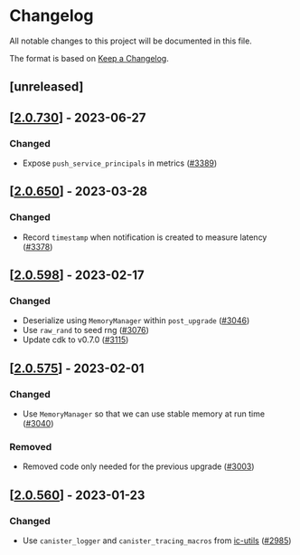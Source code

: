 # Changelog
All notable changes to this project will be documented in this file.

The format is based on [Keep a Changelog](https://keepachangelog.com/en/1.0.0/).

## [unreleased]

## [[2.0.730](https://github.com/open-chat-labs/open-chat/releases/tag/v2.0.730-notifications)] - 2023-06-27

### Changed

- Expose `push_service_principals` in metrics ([#3389](https://github.com/open-chat-labs/open-chat/pull/3389))

## [[2.0.650](https://github.com/open-chat-labs/open-chat/releases/tag/v2.0.650-notifications)] - 2023-03-28

### Changed

- Record `timestamp` when notification is created to measure latency ([#3378](https://github.com/open-chat-labs/open-chat/pull/3378))

## [[2.0.598](https://github.com/open-chat-labs/open-chat/releases/tag/v2.0.598-notifications)] - 2023-02-17

### Changed

- Deserialize using `MemoryManager` within `post_upgrade` ([#3046](https://github.com/open-chat-labs/open-chat/pull/3046))
- Use `raw_rand` to seed rng ([#3076](https://github.com/open-chat-labs/open-chat/pull/3076))
- Update cdk to v0.7.0 ([#3115](https://github.com/open-chat-labs/open-chat/pull/3115))

## [[2.0.575](https://github.com/open-chat-labs/open-chat/releases/tag/v2.0.575-notifications)] - 2023-02-01

### Changed

- Use `MemoryManager` so that we can use stable memory at run time ([#3040](https://github.com/open-chat-labs/open-chat/pull/3040))

### Removed

- Removed code only needed for the previous upgrade ([#3003](https://github.com/open-chat-labs/open-chat/pull/3003))

## [[2.0.560](https://github.com/open-chat-labs/open-chat/releases/tag/v2.0.560-notifications)] - 2023-01-23

### Changed

- Use `canister_logger` and `canister_tracing_macros` from [ic-utils](https://github.com/open-chat-labs/ic-utils) ([#2985](https://github.com/open-chat-labs/open-chat/pull/2985))
